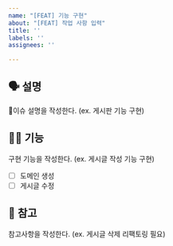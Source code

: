 ```yaml
---
name: "[FEAT] 기능 구현"
about: "[FEAT] 작업 사항 입력"
title: ''
labels: ''
assignees: ''

---
```


## 🗣️ 설명
이슈 설명을 작성한다. (ex. 게시판 기능 구현)

## 👨‍💻 기능
구현 기능을 작성한다. (ex. 게시글 작성 기능 구현)
- [ ] 도메인 생성
- [ ] 게시글 수정

## 📖 참고
참고사항을 작성한다. (ex. 게시글 삭제 리팩토링 필요)
